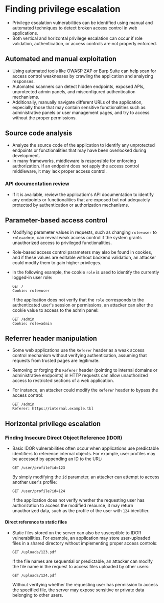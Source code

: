 # Finding privilege escalation

* Privilege escalation vulnerabilities can be identified using manual and automated techniques to detect broken access control in web applications.
* Both vertical and horizontal privilege escalation can occur if role validation, authentication, or access controls are not properly enforced.

## Automated and manual exploitation

* Using automated tools like OWASP ZAP or Burp Suite can help scan for access control weaknesses by crawling the application and analyzing responses.
* Automated scanners can detect hidden endpoints, exposed APIs, unprotected admin panels, and misconfigured authentication mechanisms.
* Additionally, manually navigate different URLs of the application, especially those that may contain sensitive functionalities such as administrative panels or user management pages, and try to access without the proper permissions.

## Source code analysis

* Analyze the source code of the application to identify any unprotected endpoints or functionalities that may have been overlooked during development.
* In many frameworks, middleware is responsible for enforcing authorization. If an endpoint does not apply the access control middleware, it may lack proper access control.

### API documentation review

* If it is available, review the application's API documentation to identify any endpoints or functionalities that are exposed but not adequately protected by authentication or authorization mechanisms.

## Parameter-based access control

* Modifying parameter values in requests, such as changing `role=user` to `role=admin`, can reveal weak access control if the system grants unauthorized access to privileged functionalities.
* Role-based access control parameters may also be found in cookies, and if these values are editable without backend validation, an attacker could modify them to gain higher privileges.
* In the following example, the cookie `role` is used to identify the currently logged-in user role:

  ```http
  GET /
  Cookie: role=user
  ```

  If the application does not verify that the `role` corresponds to the authenticated user's session or permissions, an attacker can alter the cookie value to access to the admin panel:

  ```http
  GET /admin
  Cookie: role=admin
  ```

## Referrer header manipulation

* Some web applications use the `Referer` header as a weak access control mechanism without verifying authentication, assuming that requests from trusted pages are legitimate.
* Removing or forging the `Referer` header (pointing to internal domains or administrative endpoints) in HTTP requests can allow unauthorized access to restricted sections of a web application.
* For instance, an attacker could modify the `Referer` header to bypass the access control:

  ```http
  GET /admin
  Referer: https://internal.example.tbl
  ```

## Horizontal privilege escalation

### Finding Insecure Direct Object Reference (IDOR)

* Basic IDOR vulnerabilities often occur when applications use predictable identifiers to reference internal objects. For example, user profiles may be accessed by appending an ID to the URL:

  ```http
  GET /user/profile?id=123
  ```

  By simply modifying the `id` parameter, an attacker can attempt to access another user's profile:

  ```url
  GET /user/profile?id=124
  ```

  If the application does not verify whether the requesting user has authorization to access the modified resource, it may return unauthorized data, such as the profile of the user with `124` identifier.

#### Direct reference to static files

* Static files stored on the server can also be susceptible to IDOR vulnerabilities. For example, an application may store user-uploaded files in a shared directory without implementing proper access controls:

  ```http
  GET /uploads/123.pdf
  ```

  If the file names are sequential or predictable, an attacker can modify the file name in the request to access files uploaded by other users:

  ```url
  GET /uploads/124.pdf
  ```

  Without verifying whether the requesting user has permission to access the specified file, the server may expose sensitive or private data belonging to other users.
